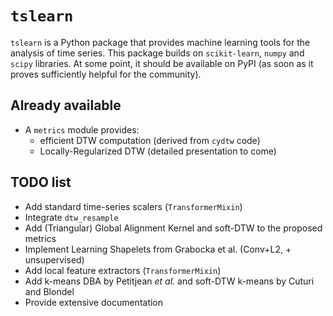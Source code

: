 # `tslearn`

`tslearn` is a Python package that provides machine learning tools for the analysis of time series.
This package builds on `scikit-learn`, `numpy` and `scipy` libraries.
At some point, it should be available on PyPI (as soon as it proves sufficiently helpful for the community).

## Already available

* A `metrics` module provides:
  * efficient DTW computation (derived from `cydtw` code)
  * Locally-Regularized DTW (detailed presentation to come)

## TODO list

* Add standard time-series scalers (`TransformerMixin`)
* Integrate `dtw_resample`
* Add (Triangular) Global Alignment Kernel and soft-DTW to the proposed metrics
* Implement Learning Shapelets from Grabocka et al. (Conv+L2, + unsupervised)
* Add local feature extractors (`TransformerMixin`)
* Add k-means DBA by Petitjean _et al._ and soft-DTW k-means by Cuturi and Blondel
* Provide extensive documentation